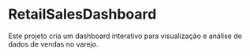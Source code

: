 # RetailSalesDashboard
Este projeto cria um dashboard interativo para visualização e análise de dados de vendas no varejo. 
